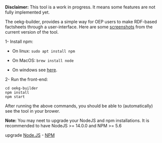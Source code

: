 **Disclaimer:** This tool is a work in progress. It means some features are not fully implemented yet.

The oekg-builder, provides a simple way for OEP users to make RDF-based factsheets through a user-interface. Here are some [screenshots](https://github.com/OpenEnergyPlatform/oekg-builder/issues/4)  from the current version of the tool.

1- Install npm:

- On linux: `sudo apt install npm`

- On MacOS: `brew install node`

- On windows see [here](https://docs.npmjs.com/downloading-and-installing-node-js-and-npm).

2-  Run the front-end:

    cd oekg-builder
    npm install
    npm start

After running the above commands, you should be able to (automatically) see the tool in your brower. 

**Note:** You may neet to upgrade your NodeJS and npm installations.
It is recommended to have NodeJS >= 14.0.0 and NPM >= 5.6

upgrade [Node.JS](https://phoenixnap.com/kb/update-node-js-version) - [NPM](https://docs.npmjs.com/try-the-latest-stable-version-of-npm)
